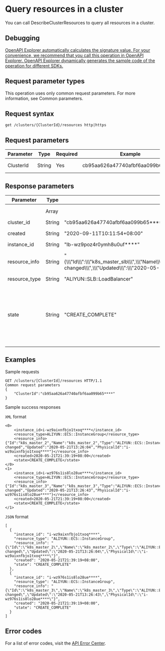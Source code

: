 # Query resources in a cluster

You can call DescribeClusterResources to query all resources in a cluster.

## Debugging

[OpenAPI Explorer automatically calculates the signature value. For your convenience, we recommend that you call this operation in OpenAPI Explorer. OpenAPI Explorer dynamically generates the sample code of the operation for different SDKs.](https://api.aliyun.com/#product=CS&api=DescribeClusterResources&type=ROA&version=2015-12-15)

## Request parameter types

This operation uses only common request parameters. For more information, see Common parameters.

## Request syntax

```
get /clusters/{ClusterId}/resources http|https
```

## Request parameters

|Parameter|Type|Required|Example|Description|
|---------|----|--------|-------|-----------|
|ClusterId|String|Yes|cb95aa626a47740afbf6aa099b65\*\*\*\*|The ID of the cluster. |

## Response parameters

|Parameter|Type|Example|Description|
|---------|----|-------|-----------|
| |Array| |A list of resources in the cluster. |
|cluster\_id|String|"cb95aa626a47740afbf6aa099b65\*\*\*\*"|The ID of the cluster. |
|created|String|"2020-09-11T10:11:54+08:00"|The time when the resource was created. |
|instance\_id|String|"lb-wz9poz4r0ymh8u0uf\*\*\*\*"|The ID of the resource. |
|resource\_info|String|"\{\\\\\\"Id\\\\\\":\\\\\\"k8s\_master\_slb\\\\\\",\\\\\\"Name\\\\\\":\\\\\\"k8s\_master\_slb\\\\\\",\\\\\\"Type\\\\\\":\\\\\\"ALIYUN::SLB::LoadBalancer\\\\\\",\\\\\\"Status\\\\\\":\\\\\\"CREATE\_COMPLETE\\\\\\",\\\\\\"StatusReason\\\\\\":\\\\\\"state changed\\\\\\",\\\\\\"Updated\\\\\\":\\\\\\"2020-05-21T13:25:02\\\\\\",\\\\\\"PhysicalId\\\\\\":\\\\\\"lb-wz9poz4r0ymh8u0uf\*\*\*\*\\\\\\"\}"|The details of the resource. For more information, see [Resource details](～～28916～～). |
|resource\_type|String|"ALIYUN::SLB::LoadBalancer"|The type of the resource. |
|state|String|"CREATE\_COMPLETE"|The status of the resource. Valid values: CREATE\_COMPLETE, CREATE\_FAILED, CREATE\_IN\_PROGRESS, DELETE\_FAILED, DELETE\_IN\_PROGRESS, ROLLBACK\_COMPLETE, ROLLBACK\_FAILED, and ROLLBACK\_IN\_PROGRESS. |

## Examples

Sample requests

```
GET /clusters/[ClusterId]/resources HTTP/1.1
Common request parameters
{
    "ClusterId":"cb95aa626a47740afbf6aa099b65****"
}
```

Sample success responses

`XML` format

```
<0>
    <instance_id>i-wz9aixnfbjo1txoq****</instance_id>
    <resource_type>ALIYUN::ECS::InstanceGroup</resource_type>
    <resource_info>{"Id":"k8s_master_2","Name":"k8s_master_2","Type":"ALIYUN::ECS::InstanceGroup","Status":"CREATE_COMPLETE","StatusReason":"state changed","Updated":"2020-05-21T13:26:04","PhysicalId":"i-wz9aixnfbjo1txoq****"}</resource_info>
    <created>2020-05-21T21:39:19+08:00</created>
    <state>CREATE_COMPLETE</state>
</0>
<1>
    <instance_id>i-wz976s1is8lo28ue****</instance_id>
    <resource_type>ALIYUN::ECS::InstanceGroup</resource_type>
    <resource_info>{"Id":"k8s_master_3","Name":"k8s_master_3","Type":"ALIYUN::ECS::InstanceGroup","Status":"CREATE_COMPLETE","StatusReason":"state changed","Updated":"2020-05-21T13:26:43","PhysicalId":"i-wz976s1is8lo28ue****"}</resource_info>
    <created>2020-05-21T21:39:19+08:00</created>
    <state>CREATE_COMPLETE</state>
</1>
```

`JSON` format

```
[
  {
    "instance_id": "i-wz9aixnfbjo1txoq****",
    "resource_type": "ALIYUN::ECS::InstanceGroup",
    "resource_info": "{\"Id\":\"k8s_master_2\",\"Name\":\"k8s_master_2\",\"Type\":\"ALIYUN::ECS::InstanceGroup\",\"Status\":\"CREATE_COMPLETE\",\"StatusReason\":\"state changed\",\"Updated\":\"2020-05-21T13:26:04\",\"PhysicalId\":\"i-wz9aixnfbjo1txoq****\"}",
    "created": "2020-05-21T21:39:19+08:00",
    "state": "CREATE_COMPLETE"
  },
  {
    "instance_id": "i-wz976s1is8lo28ue****",
    "resource_type": "ALIYUN::ECS::InstanceGroup",
    "resource_info": "{\"Id\":\"k8s_master_3\",\"Name\":\"k8s_master_3\",\"Type\":\"ALIYUN::ECS::InstanceGroup\",\"Status\":\"CREATE_COMPLETE\",\"StatusReason\":\"state changed\",\"Updated\":\"2020-05-21T13:26:43\",\"PhysicalId\":\"i-wz976s1is8lo28ue****\"}",
    "created": "2020-05-21T21:39:19+08:00",
    "state": "CREATE_COMPLETE"
  }
]
```

## Error codes

For a list of error codes, visit the [API Error Center](https://error-center.alibabacloud.com/status/product/CS).

